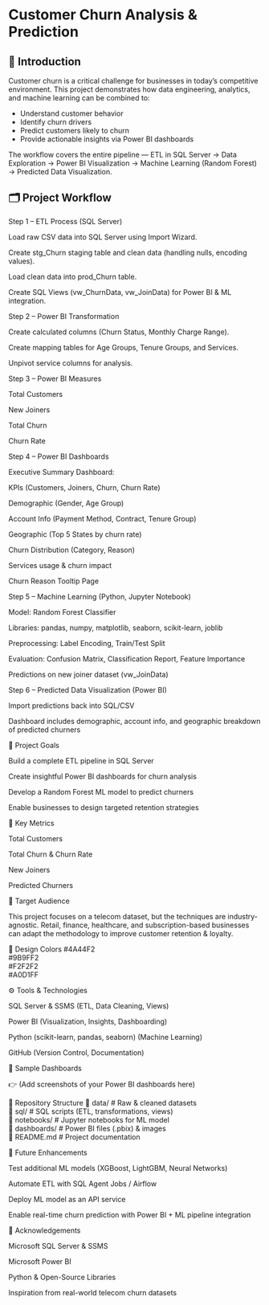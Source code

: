 # Customer Churn Analysis & Prediction
## 🚀 Introduction

Customer churn is a critical challenge for businesses in today’s competitive environment. This project demonstrates how data engineering, analytics, and machine learning can be combined to:
- Understand customer behavior
- Identify churn drivers
- Predict customers likely to churn
- Provide actionable insights via Power BI dashboards

The workflow covers the entire pipeline — ETL in SQL Server → Data Exploration → Power BI Visualization → Machine Learning (Random Forest) → Predicted Data Visualization.

## 🗂️ Project Workflow
Step 1 – ETL Process (SQL Server)

Load raw CSV data into SQL Server using Import Wizard.

Create stg_Churn staging table and clean data (handling nulls, encoding values).

Load clean data into prod_Churn table.

Create SQL Views (vw_ChurnData, vw_JoinData) for Power BI & ML integration.

Step 2 – Power BI Transformation

Create calculated columns (Churn Status, Monthly Charge Range).

Create mapping tables for Age Groups, Tenure Groups, and Services.

Unpivot service columns for analysis.

Step 3 – Power BI Measures

Total Customers

New Joiners

Total Churn

Churn Rate

Step 4 – Power BI Dashboards

Executive Summary Dashboard:

KPIs (Customers, Joiners, Churn, Churn Rate)

Demographic (Gender, Age Group)

Account Info (Payment Method, Contract, Tenure Group)

Geographic (Top 5 States by churn rate)

Churn Distribution (Category, Reason)

Services usage & churn impact

Churn Reason Tooltip Page

Step 5 – Machine Learning (Python, Jupyter Notebook)

Model: Random Forest Classifier

Libraries: pandas, numpy, matplotlib, seaborn, scikit-learn, joblib

Preprocessing: Label Encoding, Train/Test Split

Evaluation: Confusion Matrix, Classification Report, Feature Importance

Predictions on new joiner dataset (vw_JoinData)

Step 6 – Predicted Data Visualization (Power BI)

Import predictions back into SQL/CSV

Dashboard includes demographic, account info, and geographic breakdown of predicted churners

🎯 Project Goals

Build a complete ETL pipeline in SQL Server

Create insightful Power BI dashboards for churn analysis

Develop a Random Forest ML model to predict churners

Enable businesses to design targeted retention strategies

📌 Key Metrics

Total Customers

Total Churn & Churn Rate

New Joiners

Predicted Churners

👥 Target Audience

This project focuses on a telecom dataset, but the techniques are industry-agnostic. Retail, finance, healthcare, and subscription-based businesses can adapt the methodology to improve customer retention & loyalty.

🎨 Design Colors
#4A44F2  
#9B9FF2  
#F2F2F2  
#A0D1FF  

⚙️ Tools & Technologies

SQL Server & SSMS (ETL, Data Cleaning, Views)

Power BI (Visualization, Insights, Dashboarding)

Python (scikit-learn, pandas, seaborn) (Machine Learning)

GitHub (Version Control, Documentation)

📸 Sample Dashboards

👉 (Add screenshots of your Power BI dashboards here)

📂 Repository Structure
📁 data/                 # Raw & cleaned datasets  
📁 sql/                  # SQL scripts (ETL, transformations, views)  
📁 notebooks/            # Jupyter notebooks for ML model  
📁 dashboards/           # Power BI files (.pbix) & images  
📄 README.md             # Project documentation  

🔮 Future Enhancements

Test additional ML models (XGBoost, LightGBM, Neural Networks)

Automate ETL with SQL Agent Jobs / Airflow

Deploy ML model as an API service

Enable real-time churn prediction with Power BI + ML pipeline integration

🙌 Acknowledgements

Microsoft SQL Server & SSMS

Microsoft Power BI

Python & Open-Source Libraries

Inspiration from real-world telecom churn datasets

